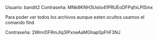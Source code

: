 Usuario: bandit2 Contraseña: MNk8KNH3Usiio41PRUEoDFPqfxLPlSmx

Para poder ver todos los archivos aunque esten ocultos usamos el comando find

Contraseña: 2WmrDFRmJIq3IPxneAaMGhap0pFhF3NJ